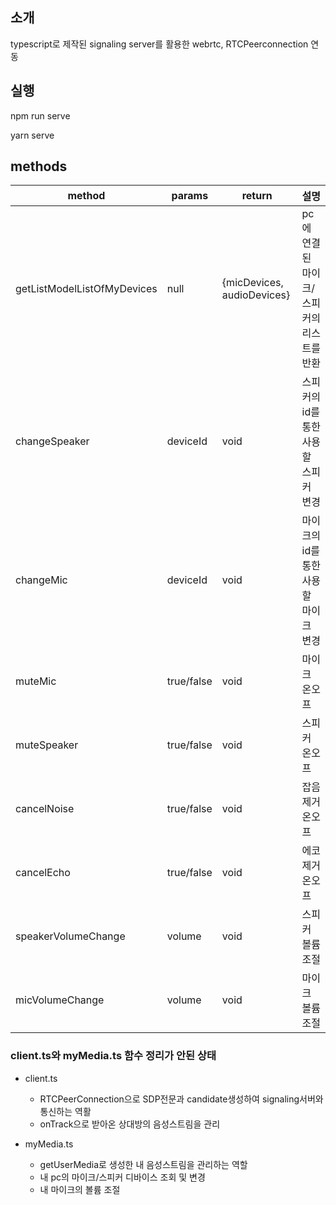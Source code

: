 ## 소개
typescript로 제작된 signaling server를 활용한 webrtc, RTCPeerconnection 연동

## 실행
npm run serve

yarn serve
 

## methods
| method | params | return | 설명 |
| - | - | - | - |
| getListModelListOfMyDevices | null | {micDevices, audioDevices} | pc에 연결된 마이크/스피커의 리스트를 반환 |
| changeSpeaker | deviceId | void | 스피커의 id를 통한 사용할 스피커 변경 |
| changeMic | deviceId | void | 마이크의 id를 통한 사용할 마이크 변경 |
| muteMic | true/false | void | 마이크 온오프 |
| muteSpeaker | true/false | void | 스피커 온오프 |
| cancelNoise | true/false | void | 잡음제거 온오프 |
| cancelEcho | true/false | void | 에코제거 온오프 |
| speakerVolumeChange | volume | void | 스피커 볼륨조절 |
| micVolumeChange | volume | void | 마이크 볼륨조절 |


### client.ts와 myMedia.ts 함수 정리가 안된 상태

- client.ts
    - RTCPeerConnection으로 SDP전문과 candidate생성하여 signaling서버와 통신하는 역활
    - onTrack으로 받아온 상대방의 음성스트림을 관리

- myMedia.ts
    - getUserMedia로 생성한 내 음성스트림을 관리하는 역할
    - 내 pc의 마이크/스피커 디바이스 조회 및 변경
    - 내 마이크의 볼륨 조절